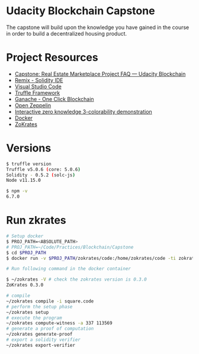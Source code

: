# Udacity Blockchain Capstone

The capstone will build upon the knowledge you have gained in the course in order to build a decentralized housing product. 

# Project Resources

* [Capstone: Real Estate Marketplace Project FAQ — Udacity Blockchain](https://andresaaap.medium.com/capstone-real-estate-marketplace-project-faq-udacity-blockchain-69fe13b4c14e)
* [Remix - Solidity IDE](https://remix.ethereum.org/)
* [Visual Studio Code](https://code.visualstudio.com/)
* [Truffle Framework](https://truffleframework.com/)
* [Ganache - One Click Blockchain](https://truffleframework.com/ganache)
* [Open Zeppelin ](https://openzeppelin.org/)
* [Interactive zero knowledge 3-colorability demonstration](http://web.mit.edu/~ezyang/Public/graph/svg.html)
* [Docker](https://docs.docker.com/install/)
* [ZoKrates](https://github.com/Zokrates/ZoKrates)

# Versions

```bash
$ truffle version
Truffle v5.0.6 (core: 5.0.6)
Solidity - 0.5.2 (solc-js)
Node v11.15.0

$ npm -v
6.7.0
```

# Run zkrates



```bash
# Setup docker
$ PROJ_PATH=<ABSOLUTE_PATH>
# PROJ_PATH=~/Code/Practices/Blockchain/Capstone
$ cd $PROJ_PATH
$ docker run -v $PROJ_PATH/zokrates/code:/home/zokrates/code -ti zokrates/zokrates:0.3.0 /bin/bash

# Run following command in the docker container

$ ~/zokrates -V # check the zokrates version is 0.3.0
ZoKrates 0.3.0

# compile
~/zokrates compile -i square.code
# perform the setup phase
~/zokrates setup
# execute the program
~/zokrates compute-witness -a 337 113569
# generate a proof of computation
~/zokrates generate-proof
# export a solidity verifier
~/zokrates export-verifier
```
